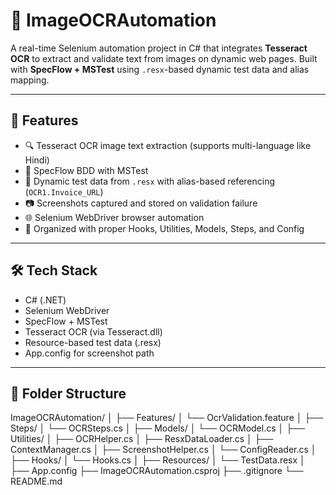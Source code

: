 # 📸 ImageOCRAutomation

A real-time Selenium automation project in C# that integrates **Tesseract OCR** to extract and validate text from images on dynamic web pages. Built with **SpecFlow + MSTest** using `.resx`-based dynamic test data and alias mapping.

---

## 🚀 Features

- 🔍 Tesseract OCR image text extraction (supports multi-language like Hindi)
- 🧪 SpecFlow BDD with MSTest
- 🧾 Dynamic test data from `.resx` with alias-based referencing (`OCR1.Invoice_URL`)
- 📷 Screenshots captured and stored on validation failure
- 🌐 Selenium WebDriver browser automation
- 📁 Organized with proper Hooks, Utilities, Models, Steps, and Config

---

## 🛠️ Tech Stack

- C# (.NET)
- Selenium WebDriver
- SpecFlow + MSTest
- Tesseract OCR (via Tesseract.dll)
- Resource-based test data (.resx)
- App.config for screenshot path

---

## 📂 Folder Structure

ImageOCRAutomation/
│
├── Features/
│ └── OcrValidation.feature
│
├── Steps/
│ └── OCRSteps.cs
│
├── Models/
│ └── OCRModel.cs
│
├── Utilities/
│ ├── OCRHelper.cs
│ ├── ResxDataLoader.cs
│ ├── ContextManager.cs
│ ├── ScreenshotHelper.cs
│ └── ConfigReader.cs
│
├── Hooks/
│ └── Hooks.cs
│
├── Resources/
│ └── TestData.resx
│
├── App.config
├── ImageOCRAutomation.csproj
├── .gitignore
└── README.md
